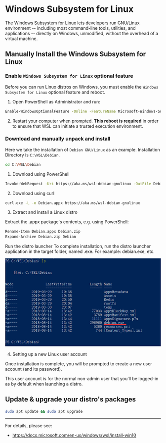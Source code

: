 Windows Subsystem for Linux
===

The Windows Subsystem for Linux lets developers run GNU/Linux environment -- including most command-line tools, utilities, and applications -- directly on Windows, unmodified, without the overhead of a virtual machine.


## Manually Install the Windows Subsystem for Linux

### Enable `Windows Subsystem for Linux` optional feature

Before you can run Linux distros on Windows, you must enable the `Windows Subsystem for Linux` optional feature and reboot.

 1. Open PowerShell as Administrator and run:

```bash
Enable-WindowsOptionalFeature -Online -FeatureName Microsoft-Windows-Subsystem-Linux
```

 2. Restart your computer when prompted. **This reboot is required** in order to ensure that WSL can initiate a trusted execution environment.

### Download and manually unpack and install

Here we take the installation of `Debian GNU/Linux` as an example. Installation Directory is `C:\WSL\Debian`.

```bash
cd C:\WSL\Debian
```

 1. Download using PowerShell

```bash
Invoke-WebRequest -Uri https://aka.ms/wsl-debian-gnulinux -OutFile Debian.appx -UseBasicParsing
```

 2. Download using curl

```bash
curl.exe -L -o Debian.appx https://aka.ms/wsl-debian-gnulinux
```

 3. Extract and install a Linux distro

 Extract the <distro>.appx package's contents, e.g. using PowerShell:

 ```bash
 Rename-Item Debian.appx Debian.zip
 Expand-Archive Debian.zip Debian
 ```

Run the distro launcher To complete installation, run the distro launcher application in the target folder, named <distro>.exe. For example: debian.exe, etc.

![](server-appx-expand.png)

 4. Setting up a new Linux user account

Once installation is complete, you will be prompted to create a new user account (and its password).

This user account is for the normal non-admin user that you'll be logged-in as by default when launching a distro.

## Update & upgrade your distro's packages

```bash
sudo apt update && sudo apt upgrade
```

---
For details, please see:

 - https://docs.microsoft.com/en-us/windows/wsl/install-win10

